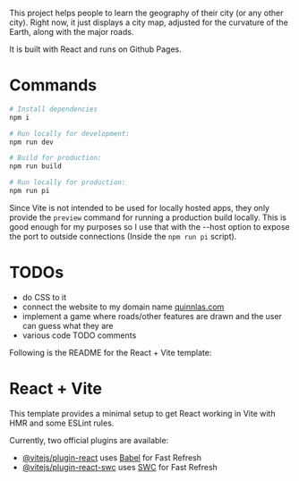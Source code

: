 This project helps people to learn the geography of their city (or any other city). Right now, it just displays a city map, adjusted for the curvature of the Earth, along with the major roads.

It is built with React and runs on Github Pages.

# Commands

```sh
# Install dependencies
npm i

# Run locally for development:
npm run dev

# Build for production:
npm run build

# Run locally for production:
npm run pi
```

Since Vite is not intended to be used for locally hosted apps, they only provide the `preview` command for running a production build locally. This is good enough for my purposes so I use that with the --host option to expose the port to outside connections (Inside the `npm run pi` script).

# TODOs

-   do CSS to it
-   connect the website to my domain name [quinnlas.com](http://quinnlas.com)
-   implement a game where roads/other features are drawn and the user can guess what they are
-   various code TODO comments

Following is the README for the React + Vite template:

# React + Vite

This template provides a minimal setup to get React working in Vite with HMR and some ESLint rules.

Currently, two official plugins are available:

-   [@vitejs/plugin-react](https://github.com/vitejs/vite-plugin-react/blob/main/packages/plugin-react/README.md) uses [Babel](https://babeljs.io/) for Fast Refresh
-   [@vitejs/plugin-react-swc](https://github.com/vitejs/vite-plugin-react-swc) uses [SWC](https://swc.rs/) for Fast Refresh

